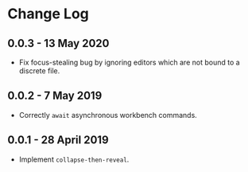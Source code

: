 # Change Log
## 0.0.3 - 13 May 2020
* Fix focus-stealing bug by ignoring editors which are not bound to a discrete
  file.

## 0.0.2 - 7 May 2019
* Correctly `await` asynchronous workbench commands.

## 0.0.1 - 28 April 2019
* Implement `collapse-then-reveal`.
